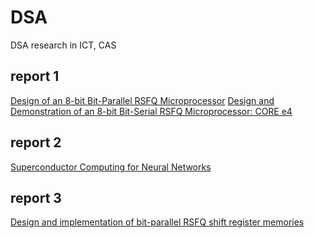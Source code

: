 # DSA
DSA research in ICT, CAS


## report 1
[Design of an 8-bit Bit-Parallel RSFQ Microprocessor](https://github.com/Yifu-Tian/DSA/blob/main/report1.pdf)
[Design and Demonstration of an 8-bit Bit-Serial RSFQ Microprocessor: CORE e4](https://github.com/Yifu-Tian/DSA/blob/main/report1.pdf)
## report 2
[Superconductor Computing for Neural Networks](https://github.com/Yifu-Tian/DSA/blob/main/report2.pdf)
## report 3
[Design and implementation of bit-parallel RSFQ shift register memories](https://github.com/Yifu-Tian/DSA/blob/main/report3.pdf)
